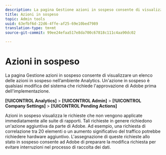 ```yaml
---
description: La pagina Gestione azioni in sospeso consente di visualizzare un elenco delle azioni in sospeso nell’ambiente Analytics. Un'azione in sospeso è qualsiasi modifica del sistema che richiede l'approvazione di Adobe prima dell'implementazione.
title: Azioni in sospeso
topic: Admin tools
uuid: 63efbf6d-22d6-4ffe-af25-69e10bed7989
translation-type: tm+mt
source-git-commit: 99ee24efaa517e8da700c67818c111c4aa90dc02

---
```



# Azioni in sospeso

La pagina Gestione azioni in sospeso consente di visualizzare un elenco delle azioni in sospeso nell’ambiente Analytics. Un'azione in sospeso è qualsiasi modifica del sistema che richiede l'approvazione di Adobe prima dell'implementazione.

**[!UICONTROL Analytics]** &gt; **[!UICONTROL Admin]** &gt; **[!UICONTROL Company Settings]** &gt; **[!UICONTROL Pending Actions]**

Azioni in sospeso visualizza le richieste che non vengono applicate immediatamente alle suite di rapporti. Tali richieste in genere richiedono un'azione aggiuntiva da parte di Adobe. Ad esempio, una richiesta di correlazione tra 20 elementi o un aumento significativo del traffico potrebbe richiedere hardware aggiuntivo. L'assegnazione di queste richieste allo stato in sospeso consente ad Adobe di preparare la modifica richiesta per evitare interruzioni nel processo di raccolta dei dati.
